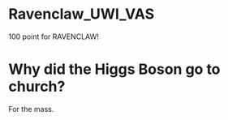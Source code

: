 # Ravenclaw_UWI_VAS
100 point for RAVENCLAW!

<!DOCTYPE html>
<html>
<meta charset="utf-8">
<body>
<h1>Why did the Higgs Boson go to church?</h1>

For the mass.

</body>
</html>

